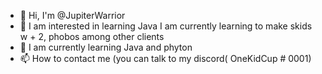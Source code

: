- 👋 Hi, I'm @JupiterWarrior
- 👀 I am interested in learning Java I am currently learning to make skids w + 2, phobos among other clients
- 🌱 I am currently learning Java and phyton
- 📫 How to contact me (you can talk to my discord( OneKidCup # 0001)


